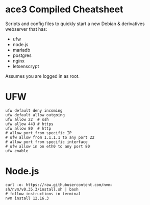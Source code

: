 # ace3 Compiled Cheatsheet


Scripts and config files to quickly start a new Debian & derivatives webserver that has:

- ufw
- node.js
- mariadb
- postgres
- nginx
- letsenscrypt

Assumes you are logged in as root.

# UFW
    ufw default deny incoming
    ufw default allow outgoing
    ufw allow 22  # ssh
    ufw allow 443 # https
    ufw allow 80  # http
    # allow port from specific IP
    # ufw allow from 1.1.1.1 to any port 22
    # allow port from specific interface
    # ufw allow in on eth0 to any port 80
    ufw enable
    
# Node.js
    curl -o- https://raw.githubusercontent.com/nvm-sh/nvm/v0.35.3/install.sh | bash
    # follow instructions in terminal
    nvm install 12.16.3
